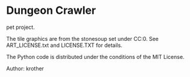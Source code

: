 
# Dungeon Crawler

pet project.

The tile graphics are from the stonesoup set under CC:0. See ART_LICENSE.txt and LICENSE.TXT for details.

The Python code is distributed under the conditions of the MIT License.

Author: krother
